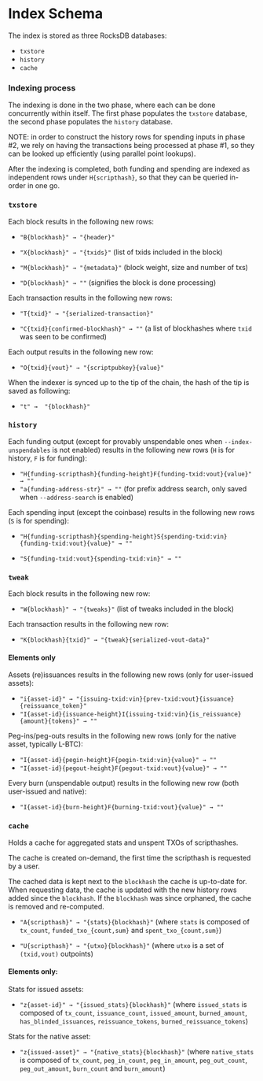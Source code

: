 # Index Schema

The index is stored as three RocksDB databases:

- `txstore`
- `history`
- `cache`

### Indexing process

The indexing is done in the two phase, where each can be done concurrently within itself.
The first phase populates the `txstore` database, the second phase populates the `history` database.

NOTE: in order to construct the history rows for spending inputs in phase #2, we rely on having the transactions being processed at phase #1, so they can be looked up efficiently (using parallel point lookups).

After the indexing is completed, both funding and spending are indexed as independent rows under `H{scripthash}`, so that they can be queried in-order in one go.

### `txstore`

Each block results in the following new rows:

 * `"B{blockhash}" → "{header}"`

 * `"X{blockhash}" → "{txids}"` (list of txids included in the block)

 * `"M{blockhash}" → "{metadata}"` (block weight, size and number of txs)

 * `"D{blockhash}" → ""` (signifies the block is done processing)

Each transaction results in the following new rows:

 * `"T{txid}" → "{serialized-transaction}"`

 * `"C{txid}{confirmed-blockhash}" → ""` (a list of blockhashes where `txid` was seen to be confirmed)

Each output results in the following new row:

 * `"O{txid}{vout}" → "{scriptpubkey}{value}"`

When the indexer is synced up to the tip of the chain, the hash of the tip is saved as following:

 * `"t" →  "{blockhash}"`

### `history`

Each funding output (except for provably unspendable ones when `--index-unspendables` is not enabled) results in the following new rows (`H` is for history, `F` is for funding):

 * `"H{funding-scripthash}{funding-height}F{funding-txid:vout}{value}" → ""`
 * `"a{funding-address-str}" → ""` (for prefix address search, only saved when `--address-search` is enabled)

Each spending input (except the coinbase) results in the following new rows (`S` is for spending):

 * `"H{funding-scripthash}{spending-height}S{spending-txid:vin}{funding-txid:vout}{value}" → ""`

 * `"S{funding-txid:vout}{spending-txid:vin}" → ""`

### `tweak`

Each block results in the following new row:

 * `"W{blockhash}" → "{tweaks}"` (list of tweaks included in the block)

Each transaction results in the following new row:

 * `"K{blockhash}{txid}" → "{tweak}{serialized-vout-data}"`

#### Elements only

Assets (re)issuances results in the following new rows (only for user-issued assets):

 * `"i{asset-id}" → "{issuing-txid:vin}{prev-txid:vout}{issuance}{reissuance_token}"`
 * `"I{asset-id}{issuance-height}I{issuing-txid:vin}{is_reissuance}{amount}{tokens}" → ""`

Peg-ins/peg-outs results in the following new rows (only for the native asset, typically L-BTC):

 * `"I{asset-id}{pegin-height}F{pegin-txid:vin}{value}" → ""`
 * `"I{asset-id}{pegout-height}F{pegout-txid:vout}{value}" → ""`

Every burn (unspendable output) results in the following new row (both user-issued and native):

 * `"I{asset-id}{burn-height}F{burning-txid:vout}{value}" → ""`

### `cache`

Holds a cache for aggregated stats and unspent TXOs of scripthashes.

The cache is created on-demand, the first time the scripthash is requested by a user.

The cached data is kept next to the `blockhash` the cache is up-to-date for.
When requesting data, the cache is updated with the new history rows added since the `blockhash`.
If the `blockhash` was since orphaned, the cache is removed and re-computed.

 * `"A{scripthash}" → "{stats}{blockhash}"` (where `stats` is composed of `tx_count`, `funded_txo_{count,sum}` and `spent_txo_{count,sum}`)

 * `"U{scripthash}" → "{utxo}{blockhash}"` (where `utxo` is a set of `(txid,vout)` outpoints)

#### Elements only:

Stats for issued assets:
 * `"z{asset-id}" → "{issued_stats}{blockhash}"` (where `issued_stats` is composed of `tx_count`, `issuance_count`, `issued_amount`, `burned_amount`, `has_blinded_issuances`, `reissuance_tokens`, `burned_reissuance_tokens`)

Stats for the native asset:
 * `"z{issued-asset}" → "{native_stats}{blockhash}"` (where `native_stats` is composed of `tx_count`, `peg_in_count`, `peg_in_amount`, `peg_out_count`, `peg_out_amount`, `burn_count` and `burn_amount`)
